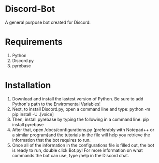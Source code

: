 # Discord-Bot
A general purpose bot created for Discord.

# Requirements

1. Python
2. Discord.py
3. pyrebase

# Installation

1. Download and install the lastest version of Python. Be sure to add Python's path to the Enviromental Variables!
1. Next, to install Discord.py, open a command line and type: python -m pip install -U .[voice]
2. Then, install pyrebase by typing the following in a command line: pip install pyrebase
3. After that, open /docs/configurations.py (preferably with Notepad++ or a similar program)and the tutorials in the file will help you retrieve the information that the bot requires to run.
4. Once all of the information in the configurations file is filled out, the bot is ready to run, double click Bot.py! For more information on what commands the bot can use, type /help in the Discord chat.

